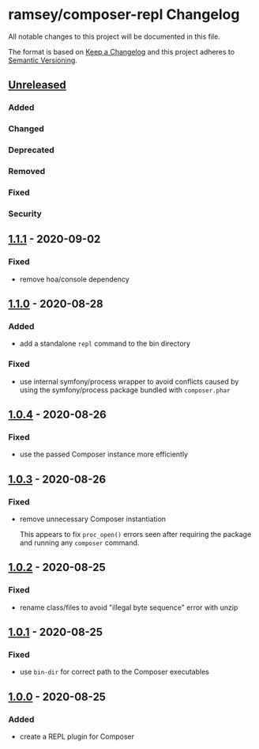 # ramsey/composer-repl Changelog

All notable changes to this project will be documented in this file.

The format is based on [Keep a Changelog](http://keepachangelog.com/en/1.0.0/)
and this project adheres to [Semantic Versioning](http://semver.org/spec/v2.0.0.html).


## [Unreleased]

### Added

### Changed

### Deprecated

### Removed

### Fixed

### Security


## [1.1.1] - 2020-09-02

### Fixed

* remove hoa/console dependency


## [1.1.0] - 2020-08-28

### Added

* add a standalone `repl` command to the bin directory

### Fixed

* use internal symfony/process wrapper to avoid conflicts caused by using the
  symfony/process package bundled with `composer.phar`


## [1.0.4] - 2020-08-26

### Fixed

* use the passed Composer instance more efficiently


## [1.0.3] - 2020-08-26

### Fixed

* remove unnecessary Composer instantiation

  This appears to fix `proc_open()` errors seen after requiring the
  package and running any `composer` command.


## [1.0.2] - 2020-08-25

### Fixed

* rename class/files to avoid "illegal byte sequence" error with unzip


## [1.0.1] - 2020-08-25

### Fixed

* use `bin-dir` for correct path to the Composer executables


## [1.0.0] - 2020-08-25

### Added

* create a REPL plugin for Composer


[Unreleased]: https://github.com/ramsey/composer-repl/compare/1.1.1...HEAD
[1.1.1]: https://github.com/ramsey/composer-repl/compare/1.1.0...1.1.1
[1.1.0]: https://github.com/ramsey/composer-repl/compare/1.0.4...1.1.0
[1.0.4]: https://github.com/ramsey/composer-repl/compare/1.0.3...1.0.4
[1.0.3]: https://github.com/ramsey/composer-repl/compare/1.0.2...1.0.3
[1.0.2]: https://github.com/ramsey/composer-repl/compare/1.0.1...1.0.2
[1.0.1]: https://github.com/ramsey/composer-repl/compare/1.0.0...1.0.1
[1.0.0]: https://github.com/ramsey/composer-repl/commits/1.0.0
